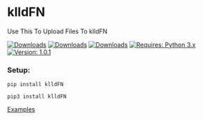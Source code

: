 # klldFN
Use This To Upload Files To klldFN

[![Downloads](https://pepy.tech/badge/klldFN)](https://pepy.tech/project/klldv5)
[![Downloads](https://pepy.tech/badge/klldFN/week)](https://pepy.tech/project/klldFN)
[![Downloads](https://pepy.tech/badge/klldFN/month)](https://pepy.tech/project/klldFN)
[![Requires: Python 3.x](https://img.shields.io/pypi/pyversions/klldPinger.svg)](https://pypi.org/project/klldFN/)
[![Version: 1.0.1](https://img.shields.io/pypi/v/klldv5.svg)](https://pypi.org/project/klldFN/)

### Setup:
``pip install klldFN``

``pip3 install klldFN``

[Examples](https://github.com/klldme/klldFN/tree/main "github.com/klldme/klldv5/tree/main")

